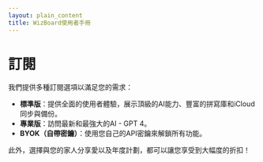 ```yaml
---
layout: plain_content
title: WizBoard使用者手冊
---
```

# 訂閱

我們提供多種訂閱選項以滿足您的需求：

* **標準版**：提供全面的使用者體驗，展示頂級的AI能力、豐富的拼寫庫和iCloud同步與備份。
* **專業版**：訪問最新和最強大的AI - GPT 4。
* **BYOK（自帶密鑰）**：使用您自己的API密鑰來解鎖所有功能。

此外，選擇與您的家人分享愛以及年度計劃，都可以讓您享受到大幅度的折扣！
